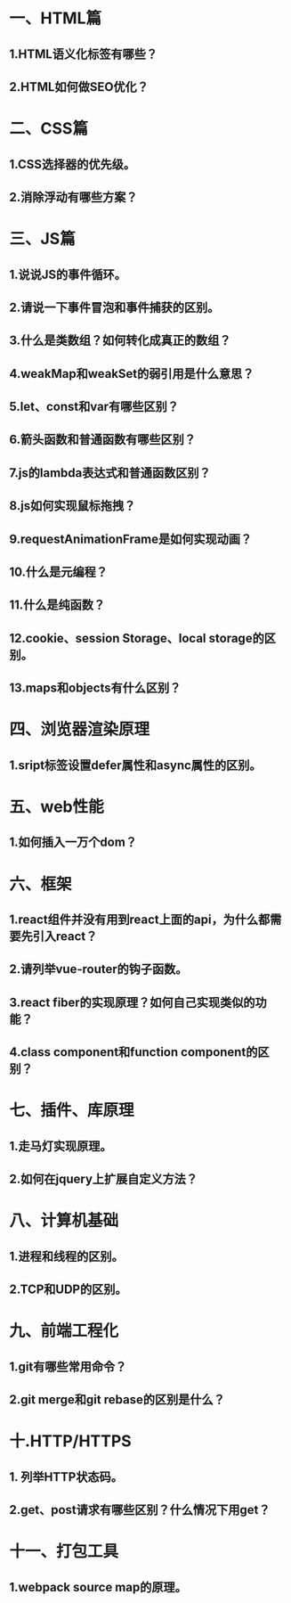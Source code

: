 # 一、HTML篇
## 1.HTML语义化标签有哪些？
## 2.HTML如何做SEO优化？

# 二、CSS篇
## 1.CSS选择器的优先级。
## 2.消除浮动有哪些方案？

# 三、JS篇
## 1.说说JS的事件循环。
## 2.请说一下事件冒泡和事件捕获的区别。
## 3.什么是类数组？如何转化成真正的数组？
## 4.weakMap和weakSet的弱引用是什么意思？
## 5.let、const和var有哪些区别？
## 6.箭头函数和普通函数有哪些区别？
## 7.js的lambda表达式和普通函数区别？
## 8.js如何实现鼠标拖拽？
## 9.requestAnimationFrame是如何实现动画？
## 10.什么是元编程？
## 11.什么是纯函数？
## 12.cookie、session Storage、local storage的区别。
## 13.maps和objects有什么区别？


# 四、浏览器渲染原理
## 1.sript标签设置defer属性和async属性的区别。

# 五、web性能
## 1.如何插入一万个dom？

# 六、框架
## 1.react组件并没有用到react上面的api，为什么都需要先引入react？
## 2.请列举vue-router的钩子函数。
## 3.react fiber的实现原理？如何自己实现类似的功能？
## 4.class component和function component的区别？

# 七、插件、库原理
## 1.走马灯实现原理。
## 2.如何在jquery上扩展自定义方法？

# 八、计算机基础
## 1.进程和线程的区别。
## 2.TCP和UDP的区别。

# 九、前端工程化
## 1.git有哪些常用命令？
## 2.git merge和git rebase的区别是什么？

# 十.HTTP/HTTPS
## 1. 列举HTTP状态码。
## 2.get、post请求有哪些区别？什么情况下用get？

# 十一、打包工具
## 1.webpack source map的原理。
